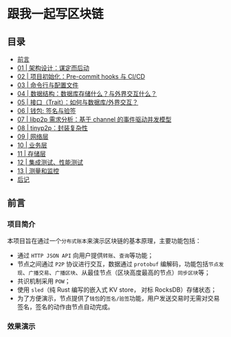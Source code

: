 # 跟我一起写区块链

## 目录

- [前言](README.md)
- [01 | 架构设计：谋定而后动](doc/01-architecture.md)
- [02 | 项目初始化：Pre-commit hooks 与 CI/CD](doc/02-init-project.md)
- [03 | 命令行与配置文件](doc/03-cmd-config.md)
- [04 | 数据结构：数据库存储什么？与外界交互什么？](doc/04-data-structure.md)
- [05 | 接口（Trait）：如何与数据库/外界交互？](doc/05-interface-traits.md)
- [06 | 钱包: 签名与验签](doc/06-wallet.md)
- [07 | libp2p 需求分析：基于 channel 的事件驱动并发模型](doc/07-libp2p.md)
- [08 | tinyp2p：封装复杂性](doc/08-tinyp2p.md)
- [09 | 网络层](doc/09-network.md)
- [10 | 业务层](doc/10-node.md)
- [11 | 存储层](doc/11-data.md)
- [12 | 集成测试、性能测试](doc/12-test.md)
- [13 | 测量和监控](doc/13-measure-tracing.md)
- [后记](doc/14-end.md)

## 前言

### 项目简介

本项目旨在通过一个`分布式账本`来演示区块链的基本原理，主要功能包括：

- 通过 `HTTP JSON API` 向用户提供`转账`、`查询`等功能；
- 节点之间通过 `P2P` 协议进行交互，数据通过 `protobuf` 编解码，功能包括`节点发现`、`广播交易`、`广播区块`、从最佳节点（区块高度最高的节点）`同步区块`等；
- 共识机制采用 `POW`；
- 使用 `sled`（纯 Rust 编写的嵌入式 KV store， 对标 RocksDB）存储状态；
- 为了方便演示，节点提供了`钱包`的`签名/验签`功能，用户发送交易时无需对交易签名，签名的动作由节点自动完成。

### 效果演示
